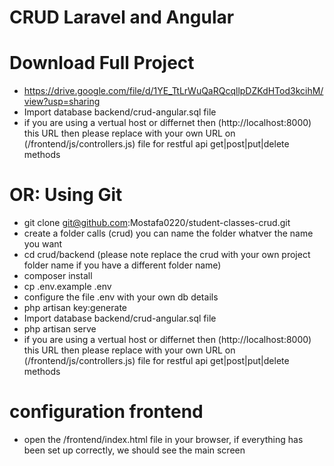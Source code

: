 # CRUD  Laravel and Angular

# Download Full Project 
* https://drive.google.com/file/d/1YE_TtLrWuQaRQcqllpDZKdHTod3kcihM/view?usp=sharing
* Import database backend/crud-angular.sql file
* if you are using a vertual host or differnet then (http://localhost:8000) this URL then please replace with your own URL on  (/frontend/js/controllers.js) file for restful api get|post|put|delete methods 

# OR: Using Git

* git clone git@github.com:Mostafa0220/student-classes-crud.git 
* create a folder calls (crud) you can name the folder whatver the name you want
* cd crud/backend (please note replace the crud with your own project folder name if you have a different folder name)
* composer install
* cp .env.example .env
* configure the file .env with your own db details
* php artisan key:generate
* Import database backend/crud-angular.sql file
* php artisan serve
* if you are using a vertual host or differnet then (http://localhost:8000) this URL then please replace with your own URL on  (/frontend/js/controllers.js) file for restful api get|post|put|delete methods 



# configuration frontend
 
* open the /frontend/index.html file in your browser, if everything has been set up correctly, we should see the main screen

